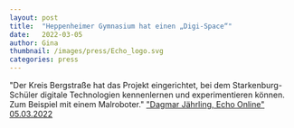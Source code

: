 ```yaml
---
layout: post
title:  "Heppenheimer Gymnasium hat einen „Digi-Space“"
date:   2022-03-05
author: Gina
thumbnail: /images/press/Echo_logo.svg
categories: press
---
```

"Der Kreis Bergstraße hat das Projekt eingerichtet, bei dem Starkenburg-Schüler digitale Technologien kennenlernen und experimentieren können. Zum Beispiel mit einem Malroboter." <a href="https://www.echo-online.de/lokales/bergstrasse/heppenheim/heppenheimer-gymnasium-hat-einen-digi-space_25411565">"Dagmar Jährling, Echo Online" 05.03.2022</a>
